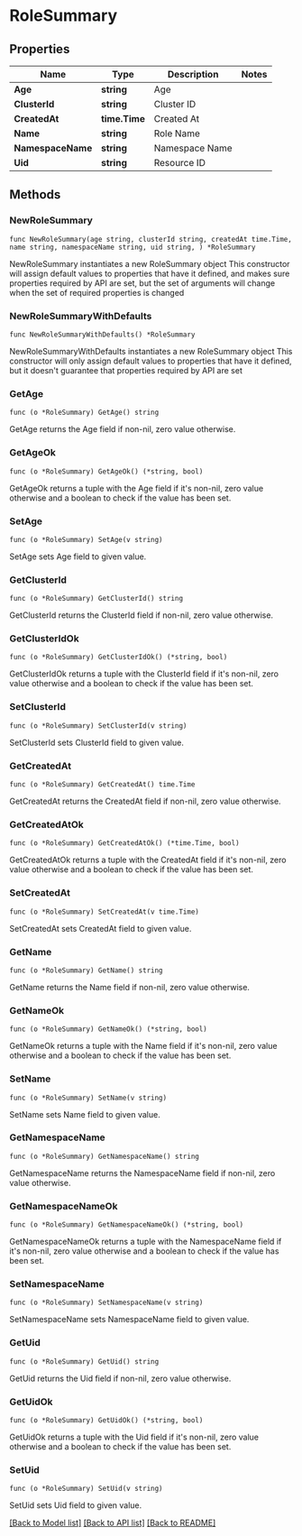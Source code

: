 # RoleSummary

## Properties

Name | Type | Description | Notes
------------ | ------------- | ------------- | -------------
**Age** | **string** | Age | 
**ClusterId** | **string** | Cluster ID | 
**CreatedAt** | **time.Time** | Created At | 
**Name** | **string** | Role Name | 
**NamespaceName** | **string** | Namespace Name | 
**Uid** | **string** | Resource ID | 

## Methods

### NewRoleSummary

`func NewRoleSummary(age string, clusterId string, createdAt time.Time, name string, namespaceName string, uid string, ) *RoleSummary`

NewRoleSummary instantiates a new RoleSummary object
This constructor will assign default values to properties that have it defined,
and makes sure properties required by API are set, but the set of arguments
will change when the set of required properties is changed

### NewRoleSummaryWithDefaults

`func NewRoleSummaryWithDefaults() *RoleSummary`

NewRoleSummaryWithDefaults instantiates a new RoleSummary object
This constructor will only assign default values to properties that have it defined,
but it doesn't guarantee that properties required by API are set

### GetAge

`func (o *RoleSummary) GetAge() string`

GetAge returns the Age field if non-nil, zero value otherwise.

### GetAgeOk

`func (o *RoleSummary) GetAgeOk() (*string, bool)`

GetAgeOk returns a tuple with the Age field if it's non-nil, zero value otherwise
and a boolean to check if the value has been set.

### SetAge

`func (o *RoleSummary) SetAge(v string)`

SetAge sets Age field to given value.


### GetClusterId

`func (o *RoleSummary) GetClusterId() string`

GetClusterId returns the ClusterId field if non-nil, zero value otherwise.

### GetClusterIdOk

`func (o *RoleSummary) GetClusterIdOk() (*string, bool)`

GetClusterIdOk returns a tuple with the ClusterId field if it's non-nil, zero value otherwise
and a boolean to check if the value has been set.

### SetClusterId

`func (o *RoleSummary) SetClusterId(v string)`

SetClusterId sets ClusterId field to given value.


### GetCreatedAt

`func (o *RoleSummary) GetCreatedAt() time.Time`

GetCreatedAt returns the CreatedAt field if non-nil, zero value otherwise.

### GetCreatedAtOk

`func (o *RoleSummary) GetCreatedAtOk() (*time.Time, bool)`

GetCreatedAtOk returns a tuple with the CreatedAt field if it's non-nil, zero value otherwise
and a boolean to check if the value has been set.

### SetCreatedAt

`func (o *RoleSummary) SetCreatedAt(v time.Time)`

SetCreatedAt sets CreatedAt field to given value.


### GetName

`func (o *RoleSummary) GetName() string`

GetName returns the Name field if non-nil, zero value otherwise.

### GetNameOk

`func (o *RoleSummary) GetNameOk() (*string, bool)`

GetNameOk returns a tuple with the Name field if it's non-nil, zero value otherwise
and a boolean to check if the value has been set.

### SetName

`func (o *RoleSummary) SetName(v string)`

SetName sets Name field to given value.


### GetNamespaceName

`func (o *RoleSummary) GetNamespaceName() string`

GetNamespaceName returns the NamespaceName field if non-nil, zero value otherwise.

### GetNamespaceNameOk

`func (o *RoleSummary) GetNamespaceNameOk() (*string, bool)`

GetNamespaceNameOk returns a tuple with the NamespaceName field if it's non-nil, zero value otherwise
and a boolean to check if the value has been set.

### SetNamespaceName

`func (o *RoleSummary) SetNamespaceName(v string)`

SetNamespaceName sets NamespaceName field to given value.


### GetUid

`func (o *RoleSummary) GetUid() string`

GetUid returns the Uid field if non-nil, zero value otherwise.

### GetUidOk

`func (o *RoleSummary) GetUidOk() (*string, bool)`

GetUidOk returns a tuple with the Uid field if it's non-nil, zero value otherwise
and a boolean to check if the value has been set.

### SetUid

`func (o *RoleSummary) SetUid(v string)`

SetUid sets Uid field to given value.



[[Back to Model list]](../README.md#documentation-for-models) [[Back to API list]](../README.md#documentation-for-api-endpoints) [[Back to README]](../README.md)


